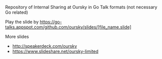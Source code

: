 Repository of Internal Sharing at Oursky in Go Talk formats (not necessary Go related)

Play the slide by https://go-talks.appspot.com/github.com/oursky/slides/[file_name.slide]

More slides
- http://speakerdeck.com/oursky
- https://www.slideshare.net/oursky-limited
